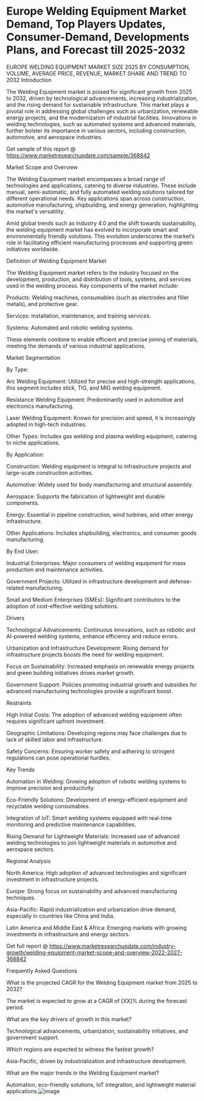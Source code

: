 # Europe Welding Equipment Market Demand, Top Players Updates, Consumer-Demand, Developments Plans, and Forecast till 2025-2032
EUROPE WELDING EQUIPMENT MARKET SIZE 2025 BY CONSUMPTION, VOLUME, AVERAGE PRICE, REVENUE, MARKET SHARE AND TREND TO 2032
Introduction

The Welding Equipment market is poised for significant growth from 2025 to 2032, driven by technological advancements, increasing industrialization, and the rising demand for sustainable infrastructure. This market plays a pivotal role in addressing global challenges such as urbanization, renewable energy projects, and the modernization of industrial facilities. Innovations in welding technologies, such as automated systems and advanced materials, further bolster its importance in various sectors, including construction, automotive, and aerospace industries.

Get sample of this report @ https://www.marketresearchupdate.com/sample/368842 

Market Scope and Overview

The Welding Equipment market encompasses a broad range of technologies and applications, catering to diverse industries. These include manual, semi-automatic, and fully automated welding solutions tailored for different operational needs. Key applications span across construction, automotive manufacturing, shipbuilding, and energy generation, highlighting the market's versatility.

Amid global trends such as Industry 4.0 and the shift towards sustainability, the welding equipment market has evolved to incorporate smart and environmentally friendly solutions. This evolution underscores the market’s role in facilitating efficient manufacturing processes and supporting green initiatives worldwide.

Definition of Welding Equipment Market

The Welding Equipment market refers to the industry focused on the development, production, and distribution of tools, systems, and services used in the welding process. Key components of the market include:

Products: Welding machines, consumables (such as electrodes and filler metals), and protective gear.

Services: Installation, maintenance, and training services.

Systems: Automated and robotic welding systems.

These elements combine to enable efficient and precise joining of materials, meeting the demands of various industrial applications.

Market Segmentation

By Type:

Arc Welding Equipment: Utilized for precise and high-strength applications, this segment includes stick, TIG, and MIG welding equipment.

Resistance Welding Equipment: Predominantly used in automotive and electronics manufacturing.

Laser Welding Equipment: Known for precision and speed, it is increasingly adopted in high-tech industries.

Other Types: Includes gas welding and plasma welding equipment, catering to niche applications.

By Application:

Construction: Welding equipment is integral to infrastructure projects and large-scale construction activities.

Automotive: Widely used for body manufacturing and structural assembly.

Aerospace: Supports the fabrication of lightweight and durable components.

Energy: Essential in pipeline construction, wind turbines, and other energy infrastructure.

Other Applications: Includes shipbuilding, electronics, and consumer goods manufacturing.

By End User:

Industrial Enterprises: Major consumers of welding equipment for mass production and maintenance activities.

Government Projects: Utilized in infrastructure development and defense-related manufacturing.

Small and Medium Enterprises (SMEs): Significant contributors to the adoption of cost-effective welding solutions.

Drivers

Technological Advancements: Continuous innovations, such as robotic and AI-powered welding systems, enhance efficiency and reduce errors.

Urbanization and Infrastructure Development: Rising demand for infrastructure projects boosts the need for welding equipment.

Focus on Sustainability: Increased emphasis on renewable energy projects and green building initiatives drives market growth.

Government Support: Policies promoting industrial growth and subsidies for advanced manufacturing technologies provide a significant boost.

Restraints

High Initial Costs: The adoption of advanced welding equipment often requires significant upfront investment.

Geographic Limitations: Developing regions may face challenges due to lack of skilled labor and infrastructure.

Safety Concerns: Ensuring worker safety and adhering to stringent regulations can pose operational hurdles.

Key Trends

Automation in Welding: Growing adoption of robotic welding systems to improve precision and productivity.

Eco-Friendly Solutions: Development of energy-efficient equipment and recyclable welding consumables.

Integration of IoT: Smart welding systems equipped with real-time monitoring and predictive maintenance capabilities.

Rising Demand for Lightweight Materials: Increased use of advanced welding technologies to join lightweight materials in automotive and aerospace sectors.

Regional Analysis

North America: High adoption of advanced technologies and significant investment in infrastructure projects.

Europe: Strong focus on sustainability and advanced manufacturing techniques.

Asia-Pacific: Rapid industrialization and urbanization drive demand, especially in countries like China and India.

Latin America and Middle East & Africa: Emerging markets with growing investments in infrastructure and energy sectors.

Get full report @ https://www.marketresearchupdate.com/industry-growth/welding-equipment-market-scope-and-overview-2022-2027-368842 

Frequently Asked Questions

What is the projected CAGR for the Welding Equipment market from 2025 to 2032?

The market is expected to grow at a CAGR of [XX]% during the forecast period.

What are the key drivers of growth in this market?

Technological advancements, urbanization, sustainability initiatives, and government support.

Which regions are expected to witness the fastest growth?

Asia-Pacific, driven by industrialization and infrastructure development.

What are the major trends in the Welding Equipment market?

Automation, eco-friendly solutions, IoT integration, and lightweight material applications.![image](https://github.com/user-attachments/assets/9478e651-a30b-45cf-8f18-b6080dd1c526)
